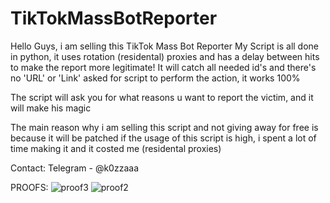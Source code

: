 # TikTokMassBotReporter
Hello Guys, i am selling this TikTok Mass Bot Reporter My Script is all done in python, it uses rotation (residental) proxies and has a delay between hits to make the report more legitimate! It will catch all needed id's and there's no 'URL' or 'Link' asked for script to perform the action, it works 100%

The script will ask you for what reasons u want to report the victim, and it will make his magic

The main reason why i am selling this script and not giving away for free is because it will be patched if the usage of this script is high, i spent a lot of time making it and it costed me (residental proxies)

Contact: Telegram - @k0zzaaa

PROOFS:
![proof3](https://github.com/k0zzaaa/TikTokMassBotReporter/assets/134107143/88a640a0-fdb7-49cb-bbb3-c1cc4ac2d456)
![proof2](https://github.com/k0zzaaa/TikTokMassBotReporter/assets/134107143/21899714-0110-4620-9764-a2c121fbba1f)

